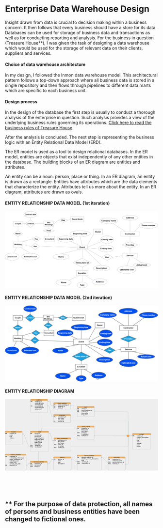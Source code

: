 # Enterprise Data Warehouse Design

Insight drawn from data is crucial to decision making within a business concern. It then follows that every business should have a store for its data. Databases can be used for storage of business data and transactions as well as for conducting reporting and analysis. For the business in question (Treasure House**), I was given the task of designing a data warehouse which would be used for the storage of relevant data on their clients, suppliers and services. 

#### Choice of data warehouse architecture
In my design, I followed the Inmon data warehouse model. This architectural pattern follows a top-down approach where all business data is stored in a single repository and then flows through pipelines to different data marts which are specific to each business unit.

#### Design process
In the design of the database the first step is usually to conduct a thorough analysis of the enterprise in question. Such analysis provides a view of the underlying business rules governing its operations. [Click here to read the business rules of Treasure House](business_rules.md)

After the analysis is concluded. The next step is representing the business logic with an Entity Relational Data Model (ERD).

The ER model is used as a tool to design relational databases. In the ER model, entities are objects that exist independently of any other entities in the database. The building blocks of an ER diagram are entities and attributes. 

An entity can be a noun: person, place or thing. In an ER diagram, an entity is drawn as a rectangle. Entities have attributes which are the data elements that characterize the entity. Attributes tell us more about the entity. In an ER diagram, attributes are drawn as ovals. 


#### ENTITY RELATIONSHIP DATA MODEL (1st iteration)
![](images/erd%20logic%20first%20step.png)
<br>

#### ENTITY RELATIONSHIP DATA MODEL (2nd iteration)
![](images/erd%20logic%20second.drawio.png)
<br>

#### ENTITY RELATIONSHIP DIAGRAM 
![](images/bigweddingiii.png)

<br>
<br>

<br>

## ** For the purpose of data protection, all names of persons and business entities have been changed to fictional ones.
